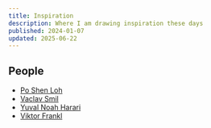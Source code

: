 ```yaml
---
title: Inspiration
description: Where I am drawing inspiration these days
published: 2024-01-07
updated: 2025-06-22
---
```


## People

- [Po Shen Loh](https://www.poshenloh.com/)
- [Vaclav Smil](https://vaclavsmil.com/)
- [Yuval Noah Harari](https://www.ynharari.com/)
- [Viktor Frankl](https://en.wikipedia.org/wiki/Viktor_Frankl)